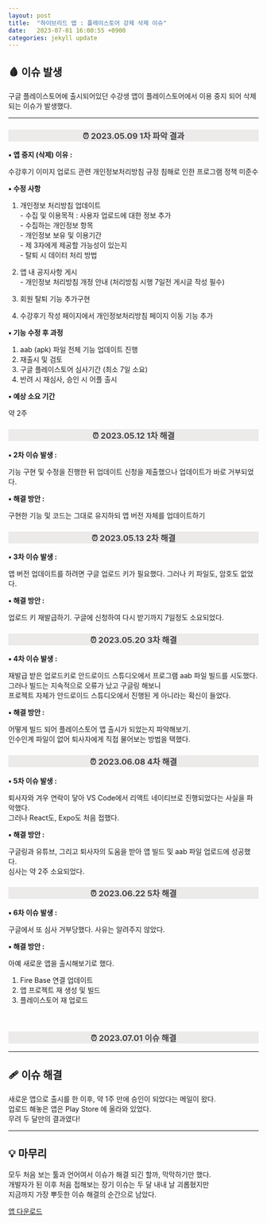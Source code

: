 ```yaml
---
layout: post
title:  "하이브리드 앱 : 플레이스토어 강제 삭제 이슈"
date:   2023-07-01 16:00:55 +0900
categories: jekyll update
---
```


<h2>🩸 이슈 발생</h2>
구글 플레이스토어에 출시되어있던 수강생 앱이 플레이스토어에서 이용 중지 되어 삭제되는 이슈가 발생했다.
<hr/>
<h3 style="color: #454545; text-align: center;background-color: #edeaea">⏰ 2023.05.09 1차 파악 결과</h3>
	
  <b>▪ 앱 중지 (삭제) 이유 : </b>

  수강후기 이미지 업로드 관련 개인정보처리방침 규정 침해로 인한 프로그램 정책 미준수


  <b>▪ 수정 사항</b>

  1. 개인정보 처리방침 업데이트<br/>
    - 수집 및 이용목적 : 사용자 업로드에 대한 정보 추가<br/>
    - 수집하는 개인정보 항목<br/>
    - 개인정보 보유 및 이용기간<br/>
    - 제 3자에게 제공할 가능성이 있는지<br/>
    - 탈퇴 시 데이터 처리 방법<br/>

  2. 앱 내 공지사항 게시<br/>
    - 개인정보 처리방침 개정 안내 (처리방침 시행 7일전 게시글 작성 필수)

  3. 회원 탈퇴 기능 추가구현

  4. 수강후기 작성 페이지에서 개인정보처리방침 페이지 이동 기능 추가

    
  <b>▪ 기능 수정 후 과정</b>
  
  1. aab (apk) 파일 전체 기능 업데이트 진행<br/>
  2. 재출시 및 검토<br/>
  3. 구글 플레이스토어 심사기간 (최소 7일 소요)<br/>
  4. 반려 시 재심사, 승인 시 어플 출시<br/>


  <b>▪ 예상 소요 기간 </b> 
  
  약 2주



<h3 style="color: #454545; text-align: center;background-color: #edeaea">⏰ 2023.05.12 1차 해결 </h3>

<b>▪ 2차 이슈 발생 :</b>

기능 구현 및 수정을 진행한 뒤 업데이트 신청을 제출했으나 업데이트가 바로 거부되었다.

<b>▪ 해결 방안 :</b>

구현한 기능 및 코드는 그대로 유지하되 앱 버전 자체를 업데이트하기



<h3 style="color: #454545; text-align: center;background-color: #edeaea">⏰ 2023.05.13 2차 해결</h3>

<b>▪ 3차 이슈 발생 :</b>

앱 버전 업데이트를 하려면 구글 업로드 키가 필요했다.
그러나 키 파일도, 암호도 없었다.

<b>▪ 해결 방안 :</b>

업로드 키 재발급하기. 구글에 신청하여 다시 받기까지 7일정도 소요되었다.




<h3 style="color: #454545; text-align: center;background-color: #edeaea">⏰ 2023.05.20 3차 해결</h3>

<b>▪ 4차 이슈 발생 :</b>

재발급 받은 업로드키로 안드로이드 스튜디오에서 프로그램 aab 파일 빌드를 시도했다. <br/>
그러나 빌드는 지속적으로 오류가 났고 구글링 해보니<br/>
프로젝트 자체가 안드로이드 스튜디오에서 진행된 게 아니라는 확신이 들었다.

<b>▪ 해결 방안 :</b>

어떻게 빌드 되어 플레이스토어 앱 출시가 되었는지 파악해보기.<br/>
인수인계 파일이 없어 퇴사자에게 직접 물어보는 방법을 택했다.




<h3 style="color: #454545; text-align: center;background-color: #edeaea">⏰ 2023.06.08 4차 해결</h3>

<b>▪ 5차 이슈 발생 :</b>

퇴사자와 겨우 연락이 닿아 VS Code에서 리액트 네이티브로 진행되었다는 사실을 파악했다.<br/>
그러나 React도, Expo도 처음 접했다.

<b>▪ 해결 방안 :</b>

구글링과 유튜브, 그리고 퇴사자의 도움을 받아 앱 빌드 및 aab 파일 업로드에 성공했다.<br/>
심사는 약 2주 소요되었다.




<h3 style="color: #454545; text-align: center;background-color: #edeaea">⏰ 2023.06.22 5차 해결</h3>

<b>▪ 6차 이슈 발생 :</b>

구글에서 또 심사 거부당했다. 사유는 알려주지 않았다. <br/>

<b>▪ 해결 방안 :</b>

아예 새로운 앱을 출시해보기로 했다.

1. Fire Base 연결 업데이트
2. 앱 프로젝트 재 생성 및 빌드
3. 플레이스토어 재 업로드

<br/>
<h3 style="color: #454545; text-align: center;background-color: #edeaea">⏰ 2023.07.01 이슈 해결</h3>
<hr/>
<h2>🩹 이슈 해결</h2>

새로운 앱으로 출시를 한 이후, 약 1주 만에 승인이 되었다는 메일이 왔다. <br/>
업로드 해놓은 앱은 Play Store 에 올라와 있었다. <br/>
무려 두 달만의 결과였다!

<hr/>
<h2>💡 마무리</h2>

모두 처음 보는 툴과 언어여서 이슈가 해결 되긴 할까, 막막하기만 했다. <br/>
개발자가 된 이후 처음 접해보는 장기 이슈는 두 달 내내 날 괴롭혔지만 <br/>
지금까지 가장 뿌듯한 이슈 해결의 순간으로 남았다.


[앱 다운로드]





[앱 다운로드]: https://play.google.com/store/apps/details?id=com.mambogroup.mambo

